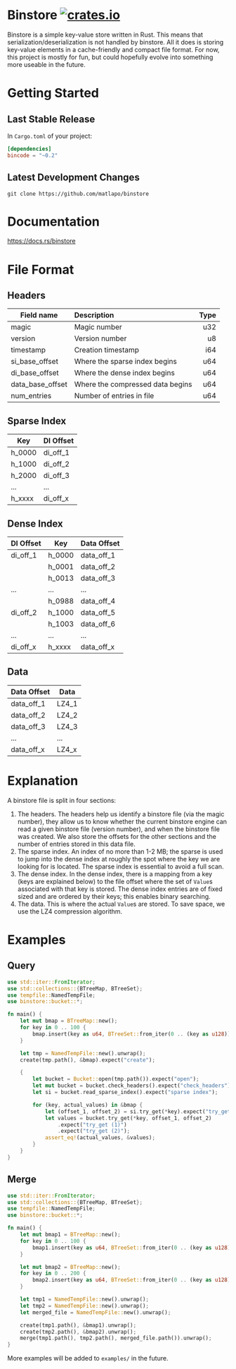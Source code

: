 # Binstore [![crates.io](https://img.shields.io/crates/v/binstore)](https://crates.io/crates/binstore)

Binstore is a simple key-value store written in Rust. This means that serialization/deserialization is not handled by binstore. All it does is storing key-value elements in a cache-friendly and compact file format. For now, this project is mostly for fun, but could hopefully evolve into something more useable in the future.

# Getting Started

## Last Stable Release
In `Cargo.toml` of your project:
```toml
[dependencies]
bincode = "~0.2"
```

## Latest Development Changes
`git clone https://github.com/matlapo/binstore`

# Documentation

https://docs.rs/binstore

# File Format
## Headers

| Field name       | Description                      | Type |
| ---------------- |:---------------------------------|-----:|
| magic            | Magic number                     | u32  |
| version          | Version number                   | u8   |
| timestamp        | Creation timestamp               | i64  |
| si_base_offset   | Where the sparse index begins    | u64  |
| di_base_offset   | Where the dense index begins     | u64  |
| data_base_offset | Where the compressed data begins | u64  |
| num_entries      | Number of entries in file        | u64  |

## Sparse Index
| Key    | DI Offset |
|--------|-----------|
| h_0000 | di_off_1  |
| h_1000 | di_off_2  |
| h_2000 | di_off_3  |
| ...    | ...       |
| h_xxxx | di_off_x  |

## Dense Index
| DI Offset | Key    | Data Offset |
|-----------|--------|-------------|
| di_off_1  | h_0000 | data_off_1  |
|           | h_0001 | data_off_2  |
|           | h_0013 | data_off_3  |
| ...       | ...    | ...         |
|           | h_0988 | data_off_4  |
| di_off_2  | h_1000 | data_off_5  |
|           | h_1003 | data_off_6  |
| ...       | ...    | ...         |
| di_off_x  | h_xxxx | data_off_x  |

## Data
| Data Offset | Data  |
|-------------|-------|
| data_off_1  | LZ4_1 |
| data_off_2  | LZ4_2 |
| data_off_3  | LZ4_3 |
| ...         | ...   |
| data_off_x  | LZ4_x |

# Explanation
A binstore file is split in four sections:

1. The headers.  The headers help us identify a binstore file (via the
   magic number), they allow us to know whether the current binstore
   engine can read a given binstore file (version number), and when the
   binstore file was created.  We also store the offsets for the other
   sections and the number of entries stored in this data file.
2. The sparse index.  An index of no more than 1-2 MB; the sparse is
   used to jump into the dense index at roughly the spot where the key
   we are looking for is located.  The sparse index is essential to
   avoid a full scan.
3. The dense index.  In the dense index, there is a mapping from a key
   (keys are explained below) to the file offset where the set of
   `Value`s associated with that key is stored.  The dense index entries
   are of fixed sized and are ordered by their keys; this enables
   binary searching.
4. The data.  This is where the actual `Value`s are stored.  To save
   space, we use the LZ4 compression algorithm.
   
# Examples

## Query

```rust
use std::iter::FromIterator;
use std::collections::{BTreeMap, BTreeSet};
use tempfile::NamedTempFile;
use binstore::bucket::*;

fn main() {
    let mut bmap = BTreeMap::new();
    for key in 0 .. 100 {
        bmap.insert(key as u64, BTreeSet::from_iter(0 .. (key as u128)));
    }

    let tmp = NamedTempFile::new().unwrap();
    create(tmp.path(), &bmap).expect("create");

    {
        let bucket = Bucket::open(tmp.path()).expect("open");
        let mut bucket = bucket.check_headers().expect("check_headers");
        let si = bucket.read_sparse_index().expect("sparse index");

        for (key, actual_values) in &bmap {
            let (offset_1, offset_2) = si.try_get(*key).expect("try_get");
            let values = bucket.try_get(*key, offset_1, offset_2)
                .expect("try_get (1)")
                .expect("try_get (2)");
            assert_eq!(actual_values, &values);
        }
    }
}
```

## Merge

```rust
use std::iter::FromIterator;
use std::collections::{BTreeMap, BTreeSet};
use tempfile::NamedTempFile;
use binstore::bucket::*;

fn main() {
    let mut bmap1 = BTreeMap::new();
    for key in 0 .. 100 {
        bmap1.insert(key as u64, BTreeSet::from_iter(0 .. (key as u128)));
    }

    let mut bmap2 = BTreeMap::new();
    for key in 0 .. 200 {
        bmap2.insert(key as u64, BTreeSet::from_iter(0 .. (key as u128)));
    }

    let tmp1 = NamedTempFile::new().unwrap();
    let tmp2 = NamedTempFile::new().unwrap();
    let merged_file = NamedTempFile::new().unwrap();

    create(tmp1.path(), &bmap1).unwrap();
    create(tmp2.path(), &bmap2).unwrap();
    merge(tmp1.path(), tmp2.path(), merged_file.path()).unwrap();
}
```

More examples will be added to `examples/` in the future.
